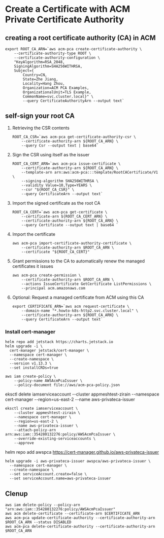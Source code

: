 # Create a Certificate with ACM Private Certificate Authority

## creating a root certificate authority (CA) in ACM

```shell
export ROOT_CA_ARN=`aws acm-pca create-certificate-authority \
    --certificate-authority-type ROOT \
    --certificate-authority-configuration \
    "KeyAlgorithm=RSA_2048,
    SigningAlgorithm=SHA256WITHRSA,
    Subject={
        Country=CN,
        State=Zhe Jiang,
        Locality=Hang Zhou,
        Organization=ACM PCA Examples,
        OrganizationalUnit=TLS Example,
        CommonName=svc.cluster.local}" \
        --query CertificateAuthorityArn --output text`
```

## self-sign your root CA

1. Retrieving the CSR contents

    ```shell
    ROOT_CA_CSR=`aws acm-pca get-certificate-authority-csr \
        --certificate-authority-arn ${ROOT_CA_ARN} \
        --query Csr --output text | base64`
    ```
1. Sign the CSR using itself as the issuer

    ```shell
    ROOT_CA_CERT_ARN=`aws acm-pca issue-certificate \
        --certificate-authority-arn ${ROOT_CA_ARN} \
        --template-arn arn:aws:acm-pca:::template/RootCACertificate/V1 \
        --signing-algorithm SHA256WITHRSA \
        --validity Value=10,Type=YEARS \
        --csr "${ROOT_CA_CSR}" \
        --query CertificateArn --output text`
    ```

1. Import the signed certificate as the root CA

    ```shell
    ROOT_CA_CERT=`aws acm-pca get-certificate \
        --certificate-arn ${ROOT_CA_CERT_ARN} \
        --certificate-authority-arn ${ROOT_CA_ARN} \
        --query Certificate --output text | base64 `
    ```

1. Import the certificate

    ```shell
    aws acm-pca import-certificate-authority-certificate \
        --certificate-authority-arn $ROOT_CA_ARN \
        --certificate "${ROOT_CA_CERT}"
    ```

1. Grant permissions to the CA to automatically renew the managed certificates it issues

    ```shell
    aws acm-pca create-permission \
        --certificate-authority-arn $ROOT_CA_ARN \
        --actions IssueCertificate GetCertificate ListPermissions \
        --principal acm.amazonaws.com
    ```

1. Optional: Request a managed certificate from ACM using this CA

    ```shell
    export CERTIFICATE_ARN=`aws acm request-certificate \
        --domain-name "*.howto-k8s-http2.svc.cluster.local" \
        --certificate-authority-arn ${ROOT_CA_ARN} \
        --query CertificateArn --output text`
    ```

### Install cert-manager

```shell
helm repo add jetstack https://charts.jetstack.io
helm upgrade -i \
  cert-manager jetstack/cert-manager \
  --namespace cert-manager \
  --create-namespace \
  --version v1.13.3 \
  --set installCRDs=true
```

```shell
aws iam create-policy \
    --policy-name AWSAcmPcaIssuer \
    --policy-document file://aws/acm-pca-policy.json
```

eksctl delete iamserviceaccount --cluster appmeshtest-zirain --namespace cert-manager --region=us-east-2 --name aws-privateca-issuer

```shell
eksctl create iamserviceaccount \
    --cluster appmeshtest-zirain \
    --namespace cert-manager \
    --region=us-east-2 \
    --name aws-privateca-issuer \
    --attach-policy-arn  arn:aws:iam::354280132276:policy/AWSAcmPcaIssuer \
    --override-existing-serviceaccounts \
    --approve
```

helm repo add awspca https://cert-manager.github.io/aws-privateca-issuer

```shell
helm upgrade -i aws-privateca-issuer awspca/aws-privateca-issuer \
  --namespace cert-manager \
  --create-namespace \
  --set serviceAccount.create=false \
  --set serviceAccount.name=aws-privateca-issuer
```

## Clenup

```shell
aws iam delete-policy --policy-arn "arn:aws:iam::354280132276:policy/AWSAcmPcaIssuer"
aws acm delete-certificate --certificate-arn $CERTIFICATE_ARN
aws acm-pca update-certificate-authority --certificate-authority-arn $ROOT_CA_ARN --status DISABLED
aws acm-pca delete-certificate-authority --certificate-authority-arn $ROOT_CA_ARN
```